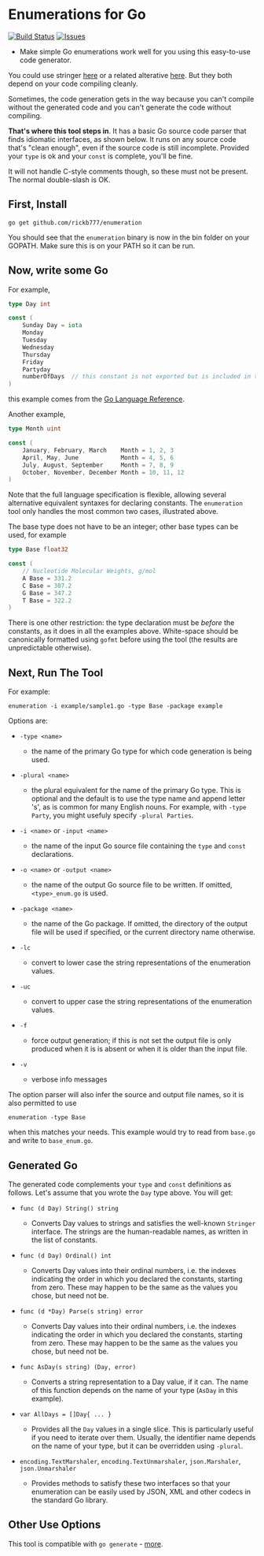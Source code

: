 # Enumerations for Go

[![Build Status](https://api.travis-ci.org/rickb777/enumeration.svg?branch=master)](https://travis-ci.org/rickb777/enumeration)
[![Issues](https://img.shields.io/github/issues/rickb777/enumeration.svg)](https://github.com/rickb777/enumeration/issues)

* Make simple Go enumerations work well for you using this easy-to-use code generator.

You could use stringer [here](https://github.com/golang/tools) or a related alterative
[here](https://github.com/clipperhouse/stringer). But they both depend on your code compiling
cleanly.

Sometimes, the code generation gets in the way because you can't compile without the generated
code and you can't generate the code without compiling.

**That's where this tool steps in**. It has a basic Go source code parser that finds idiomatic
interfaces, as shown below. It runs on any source code that's "clean enough", even if the
source code is still incomplete. Provided your `type` is ok and your `const` is complete, you'll be fine.

It will not handle C-style comments though, so these must not be present. The normal double-slash is OK.

## First, Install

```
go get github.com/rickb777/enumeration
```
You should see that the `enumeration` binary is now in the bin folder on your GOPATH. Make sure this is
on your PATH so it can be run.

## Now, write some Go

For example,

```Go
type Day int

const (
	Sunday Day = iota
	Monday
	Tuesday
	Wednesday
	Thursday
	Friday
	Partyday
	numberOfDays  // this constant is not exported but is included in the enumeration
)
```

this example comes from the [Go Language Reference](https://golang.org/ref/spec#Constant_declarations). 

Another example,

```Go
type Month uint

const (
	January, February, March    Month = 1, 2, 3
	April, May, June            Month = 4, 5, 6
	July, August, September     Month = 7, 8, 9
	October, November, December Month = 10, 11, 12
)
```

Note that the full language specification is flexible, allowing several alternative equivalent syntaxes for declaring constants. The `enumeration` tool only handles the most common two cases, illustrated above.

The base type does not have to be an integer; other base types can be used, for example

```Go
type Base float32

const (
	// Nucleotide Molecular Weights, g/mol
	A Base = 331.2
	C Base = 307.2
	G Base = 347.2
	T Base = 322.2
)
```

There is one other restriction: the type declaration must be *before* the constants, as it does in all the examples above. White-space should be canonically formatted using `gofmt` before using the tool (the results are unpredictable otherwise).

## Next, Run The Tool

For example:

```
enumeration -i example/sample1.go -type Base -package example
```

Options are:

 * `-type <name>`
    - the name of the primary Go type for which code generation is being used.

 * `-plural <name>`
    - the plural equivalent for the name of the primary Go type. This is optional and the default is to use the type name and append letter 's', as is common for many English nouns. For example, with `-type Party`, you might usefuly specify `-plural Parties`.

 * `-i <name>` or `-input <name>`
    - the name of the input Go source file containing the `type` and `const` declarations.

 * `-o <name>` or `-output <name>`
    - the name of the output Go source file to be written. If omitted, `<type>_enum.go` is used.

 * `-package <name>`
    - the name of the Go package. If omitted, the directory of the output file will be used if specified, or the current directory name otherwise.

 * `-lc`
    - convert to lower case the string representations of the enumeration values.

 * `-uc`
    - convert to upper case the string representations of the enumeration values.

 * `-f`
    - force output generation; if this is not set the output file is only produced when it is is absent or when it is older than the input file.

 * `-v`
    - verbose info messages

The option parser will also infer the source and output file names, so it is also permitted to use

```
enumeration -type Base
```

when this matches your needs. This example would try to read from `base.go` and write to `base_enum.go`.

## Generated Go

The generated code complements your `type` and `const` definitions as follows. Let's assume that you wrote
the `Day` type above. You will get:

 * `func (d Day) String() string`
    - Converts Day values to strings and satisfies the well-known `Stringer` interface. The strings are the human-readable names, as written in the list of constants.

 * `func (d Day) Ordinal() int`
    - Converts Day values into their ordinal numbers, i.e. the indexes indicating the order in which you declared the constants, starting from zero. These may happen to be the same as the values you chose, but need not be.

 * `func (d *Day) Parse(s string) error`
    - Converts Day values into their ordinal numbers, i.e. the indexes indicating the order in which you declared the constants, starting from zero. These may happen to be the same as the values you chose, but need not be.

 * `func AsDay(s string) (Day, error)`
    - Converts a string representation to a Day value, if it can. The name of this function depends on the name of your type (`AsDay` in this example).

 * `var AllDays = []Day{ ... }`
    - Provides all the `Day` values in a single slice. This is particularly useful if you need to iterate over them. Usually, the identifier name depends on the name of your type, but it can be overridden using `-plural`.

 * `encoding.TextMarshaler`, `encoding.TextUnmarshaler`, `json.Marshaler`, `json.Unmarshaler`
    - Provides methods to satisfy these two interfaces so that your enumeration can be easily used by JSON, XML and other codecs in the standard Go library.

## Other Use Options

This tool is compatible with `go generate` - [more](https://blog.golang.org/generate).
